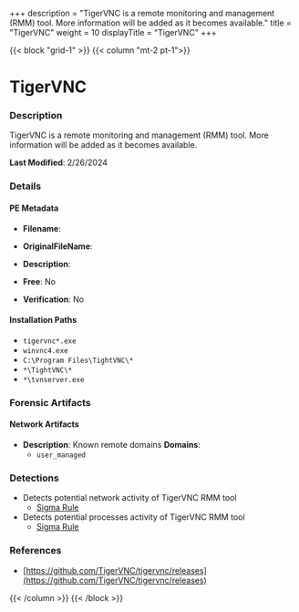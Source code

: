 +++
description = "TigerVNC is a remote monitoring and management (RMM) tool. More information will be added as it becomes available."
title = "TigerVNC"
weight = 10
displayTitle = "TigerVNC"
+++


{{< block "grid-1" >}}
{{< column "mt-2 pt-1">}}

# TigerVNC


### Description

TigerVNC is a remote monitoring and management (RMM) tool. More information will be added as it becomes available.



**Last Modified**: 2/26/2024

### Details


#### PE Metadata
- **Filename**: 
- **OriginalFileName**: 
- **Description**: 


- **Free**: No

- **Verification**: No




#### Installation Paths
- `tigervnc*.exe`
- `winvnc4.exe`
- `C:\Program Files\TightVNC\*`
- `*\TightVNC\*`
- `*\tvnserver.exe`

### Forensic Artifacts




#### Network Artifacts
- **Description**: Known remote domains  **Domains**:
    - `user_managed`


### Detections
- Detects potential network activity of TigerVNC RMM tool
  - [Sigma Rule](https://github.com/magicsword-io/LOLRMM/blob/main/detections/sigma/tigervnc_network_sigma.yml)
- Detects potential processes activity of TigerVNC RMM tool
  - [Sigma Rule](https://github.com/magicsword-io/LOLRMM/blob/main/detections/sigma/tigervnc_processes_sigma.yml)

### References
- [https://github.com/TigerVNC/tigervnc/releases](https://github.com/TigerVNC/tigervnc/releases)



{{< /column >}}
{{< /block >}}
